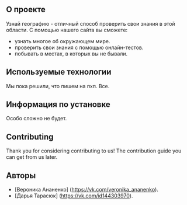 
## О проекте

Узнай географию - отличный способ проверить свои знания в этой области. С помощью нашего сайта вы сможете:

-  узнать многое об окружающем мире.
-  проверить свои знания с помощью онлайн-тестов.
-  побывать в местах, в которых вы не бывали.



## Используемые технологии 

Мы пока решили, что пишем на пхп. Все.

## Информация по установке 

Особо сложно не будет.

## Contributing

Thank you for considering contributing to us! The contribution guide you can get from us later.

## Авторы

- [Вероника Ананенко] (https://vk.com/veronika_ananenko).
- [Дарья Тарасюк] (https://vk.com/id144303970).
